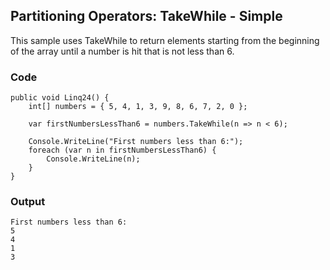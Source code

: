 ## Partitioning Operators: TakeWhile - Simple ##

This sample uses TakeWhile to return elements starting from the beginning of the array until a number is hit that is not less than 6.

### Code ###

```
public void Linq24() {
    int[] numbers = { 5, 4, 1, 3, 9, 8, 6, 7, 2, 0 };
    
    var firstNumbersLessThan6 = numbers.TakeWhile(n => n < 6);
    
    Console.WriteLine("First numbers less than 6:");
    foreach (var n in firstNumbersLessThan6) {
        Console.WriteLine(n);
    }
}

```

### Output ###

```
First numbers less than 6:
5
4
1
3
```
